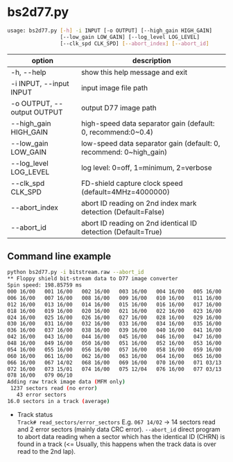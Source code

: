 # bs2d77.py

```sh
usage: bs2d77.py [-h] -i INPUT [-o OUTPUT] [--high_gain HIGH_GAIN]
                 [--low_gain LOW_GAIN] [--log_level LOG_LEVEL]
                 [--clk_spd CLK_SPD] [--abort_index] [--abort_id]
```

|option|description|
|-|-|
|-h, --help|show this help message and exit|
|-i INPUT, --input INPUT|input image file path|
|-o OUTPUT, --output OUTPUT|output D77 image path|
|--high_gain HIGH_GAIN|high-speed data separator gain (default: 0, recommend:0~0.4)|
|--low_gain LOW_GAIN|low-speed data separator gain (default: 0, recommend: 0~high_gain)|
|--log_level LOG_LEVEL|log level: 0=off, 1=minimum, 2=verbose|
|--clk_spd CLK_SPD|FD-shield capture clock speed (default=4MHz=4000000)|
|--abort_index|abort ID reading on 2nd index mark detection (Default=False)|
|--abort_id|abort ID reading on 2nd identical ID detection (Default=True)|

## Command line example  
```sh
python bs2d77.py -i bitstream.raw --abort_id
** Floppy shield bit-stream data to D77 image converter
Spin speed: 198.85759 ms
000 16/00   001 16/00   002 16/00   003 16/00   004 16/00   005 16/00
006 16/00   007 16/00   008 16/00   009 16/00   010 16/00   011 16/00
012 16/00   013 16/00   014 16/00   015 16/00   016 16/00   017 16/00
018 16/00   019 16/00   020 16/00   021 16/00   022 16/00   023 16/00
024 16/00   025 16/00   026 16/00   027 16/00   028 16/00   029 16/00
030 16/00   031 16/00   032 16/00   033 16/00   034 16/00   035 16/00
036 16/00   037 16/00   038 16/00   039 16/00   040 16/00   041 16/00
042 16/00   043 16/00   044 16/00   045 16/00   046 16/00   047 16/00
048 16/00   049 16/00   050 16/00   051 16/00   052 16/00   053 16/00
054 16/00   055 16/00   056 16/00   057 16/00   058 16/00   059 16/00
060 16/00   061 16/00   062 16/00   063 16/00   064 16/00   065 16/00
066 16/00   067 14/02   068 16/00   069 16/00   070 16/00   071 03/13
072 16/00   073 15/01   074 16/00   075 12/04   076 16/00   077 03/13
078 16/00   079 06/10
Adding raw track image data (MFM only)
 1237 sectors read (no error)
   43 error sectors
16.0 sectors in a track (average)
```
* Track status  
  `Track# read_sectors/error_sectors`
  E.g. `067 14/02` -> 14 sectors read and 2 error sectors (mainly data CRC error). `--abort_id` direct program to abort data reading when a sector which has the identical ID (CHRN) is found in a track (<= Usually, this happens when the track data is over read to the 2nd lap).  


